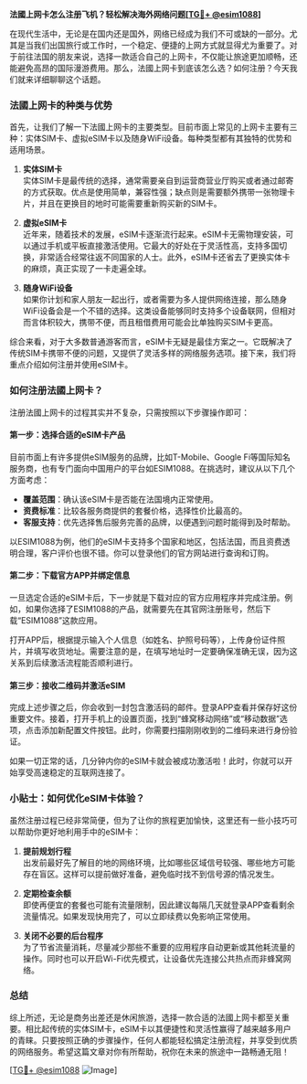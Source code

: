 **法國上网卡怎么注册飞机？轻松解决海外网络问题[[TG💪+ @esim1088](https://t.me/s/esim1088)]**

在现代生活中，无论是在国内还是国外，网络已经成为我们不可或缺的一部分。尤其是当我们出国旅行或工作时，一个稳定、便捷的上网方式就显得尤为重要了。对于前往法国的朋友来说，选择一款适合自己的上网卡，不仅能让旅途更加顺畅，还能避免高昂的国际漫游费用。那么，法國上网卡到底该怎么选？如何注册？今天我们就来详细聊聊这个话题。

### 法國上网卡的种类与优势

首先，让我们了解一下法國上网卡的主要类型。目前市面上常见的上网卡主要有三种：实体SIM卡、虚拟eSIM卡以及随身WiFi设备。每种类型都有其独特的优势和适用场景。

1. **实体SIM卡**  
实体SIM卡是最传统的选择，通常需要亲自到运营商营业厅购买或者通过邮寄的方式获取。优点是使用简单，兼容性强；缺点则是需要额外携带一张物理卡片，并且在更换目的地时可能需要重新购买新的SIM卡。

2. **虚拟eSIM卡**  
近年来，随着技术的发展，eSIM卡逐渐流行起来。eSIM卡无需物理安装，可以通过手机或平板直接激活使用。它最大的好处在于灵活性高，支持多国切换，非常适合经常往返不同国家的人士。此外，eSIM卡还省去了更换实体卡的麻烦，真正实现了一卡走遍全球。

3. **随身WiFi设备**  
如果你计划和家人朋友一起出行，或者需要为多人提供网络连接，那么随身WiFi设备会是一个不错的选择。这类设备能够同时支持多个设备联网，但相对而言体积较大，携带不便，而且租借费用可能会比单独购买SIM卡更高。

综合来看，对于大多数普通游客而言，eSIM卡无疑是最佳方案之一。它既解决了传统SIM卡携带不便的问题，又提供了灵活多样的网络服务选项。接下来，我们将重点介绍如何注册并使用eSIM卡。

### 如何注册法國上网卡？

注册法國上网卡的过程其实并不复杂，只需按照以下步骤操作即可：

#### 第一步：选择合适的eSIM卡产品
目前市面上有许多提供eSIM服务的品牌，比如T-Mobile、Google Fi等国际知名服务商，也有专门面向中国用户的平台如ESIM1088。在挑选时，建议从以下几个方面考虑：
- **覆盖范围**：确认该eSIM卡是否能在法国境内正常使用。
- **资费标准**：比较各服务商提供的套餐价格，选择性价比最高的。
- **客服支持**：优先选择售后服务完善的品牌，以便遇到问题时能得到及时帮助。

以ESIM1088为例，他们的eSIM卡支持多个国家和地区，包括法国，而且资费透明合理，客户评价也很不错。你可以登录他们的官方网站进行查询和订购。

#### 第二步：下载官方APP并绑定信息
一旦选定合适的eSIM卡后，下一步就是下载对应的官方应用程序并完成注册。例如，如果你选择了ESIM1088的产品，就需要先在其官网注册账号，然后下载“ESIM1088”这款应用。

打开APP后，根据提示输入个人信息（如姓名、护照号码等），上传身份证件照片，并填写收货地址。需要注意的是，在填写地址时一定要确保准确无误，因为这关系到后续激活流程能否顺利进行。

#### 第三步：接收二维码并激活eSIM
完成上述步骤之后，你会收到一封包含激活码的邮件。登录APP查看并保存好这份重要文件。接着，打开手机上的设置页面，找到“蜂窝移动网络”或“移动数据”选项，点击添加新配置文件按钮。此时，你需要扫描刚刚收到的二维码来进行身份验证。

如果一切正常的话，几分钟内你的eSIM卡就会被成功激活啦！此时，你就可以开始享受高速稳定的互联网连接了。

### 小贴士：如何优化eSIM卡体验？

虽然注册过程已经非常简便，但为了让你的旅程更加愉快，这里还有一些小技巧可以帮助你更好地利用手中的eSIM卡：

1. **提前规划行程**  
出发前最好先了解目的地的网络环境，比如哪些区域信号较强、哪些地方可能存在盲区。这样可以提前做好准备，避免临时找不到信号源的情况发生。

2. **定期检查余额**  
即使再便宜的套餐也可能有流量限制，因此建议每隔几天就登录APP查看剩余流量情况。如果发现快用完了，可以立即续费以免影响正常使用。

3. **关闭不必要的后台程序**  
为了节省流量消耗，尽量减少那些不重要的应用程序自动更新或其他耗流量的操作。同时也可以开启Wi-Fi优先模式，让设备优先连接公共热点而非蜂窝网络。

### 总结

综上所述，无论是商务出差还是休闲旅游，选择一款合适的法國上网卡都至关重要。相比起传统的实体SIM卡，eSIM卡以其便捷性和灵活性赢得了越来越多用户的青睐。只要按照正确的步骤操作，任何人都能轻松搞定注册流程，并享受到优质的网络服务。希望这篇文章对你有所帮助，祝你在未来的旅途中一路畅通无阻！

[[TG💪+ @esim1088](https://t.me/s/esim1088) ![Image](https://i.postimg.cc/4NQfJmqS/Snipaste-2025-05-13-00-14-12.png)]